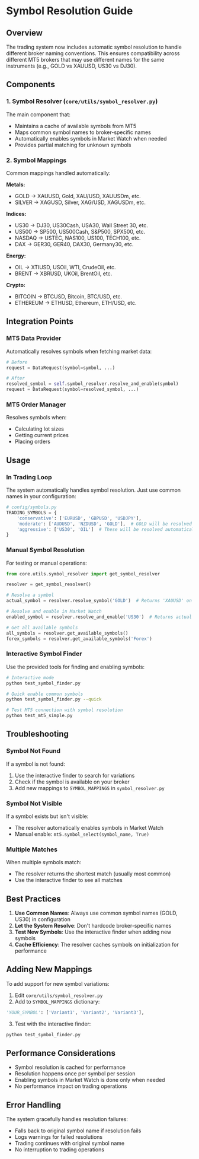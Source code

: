 # Symbol Resolution Guide

## Overview

The trading system now includes automatic symbol resolution to handle different broker naming conventions. This ensures compatibility across different MT5 brokers that may use different names for the same instruments (e.g., GOLD vs XAUUSD, US30 vs DJ30).

## Components

### 1. Symbol Resolver (`core/utils/symbol_resolver.py`)

The main component that:
- Maintains a cache of available symbols from MT5
- Maps common symbol names to broker-specific names
- Automatically enables symbols in Market Watch when needed
- Provides partial matching for unknown symbols

### 2. Symbol Mappings

Common mappings handled automatically:

**Metals:**
- GOLD → XAUUSD, Gold, XAU/USD, XAUUSDm, etc.
- SILVER → XAGUSD, Silver, XAG/USD, XAGUSDm, etc.

**Indices:**
- US30 → DJ30, US30Cash, USA30, Wall Street 30, etc.
- US500 → SP500, US500Cash, S&P500, SPX500, etc.
- NASDAQ → USTEC, NAS100, US100, TECH100, etc.
- DAX → GER30, GER40, DAX30, Germany30, etc.

**Energy:**
- OIL → XTIUSD, USOil, WTI, CrudeOil, etc.
- BRENT → XBRUSD, UKOil, BrentOil, etc.

**Crypto:**
- BITCOIN → BTCUSD, Bitcoin, BTC/USD, etc.
- ETHEREUM → ETHUSD, Ethereum, ETH/USD, etc.

## Integration Points

### MT5 Data Provider
Automatically resolves symbols when fetching market data:
```python
# Before
request = DataRequest(symbol=symbol, ...)

# After
resolved_symbol = self.symbol_resolver.resolve_and_enable(symbol)
request = DataRequest(symbol=resolved_symbol, ...)
```

### MT5 Order Manager
Resolves symbols when:
- Calculating lot sizes
- Getting current prices
- Placing orders

## Usage

### In Trading Loop

The system automatically handles symbol resolution. Just use common names in your configuration:

```python
# config/symbols.py
TRADING_SYMBOLS = {
    'conservative': ['EURUSD', 'GBPUSD', 'USDJPY'],
    'moderate': ['AUDUSD', 'NZDUSD', 'GOLD'],  # GOLD will be resolved to broker's name
    'aggressive': ['US30', 'OIL']  # These will be resolved automatically
}
```

### Manual Symbol Resolution

For testing or manual operations:

```python
from core.utils.symbol_resolver import get_symbol_resolver

resolver = get_symbol_resolver()

# Resolve a symbol
actual_symbol = resolver.resolve_symbol('GOLD')  # Returns 'XAUUSD' on most brokers

# Resolve and enable in Market Watch
enabled_symbol = resolver.resolve_and_enable('US30')  # Returns actual name and enables it

# Get all available symbols
all_symbols = resolver.get_available_symbols()
forex_symbols = resolver.get_available_symbols('Forex')
```

### Interactive Symbol Finder

Use the provided tools for finding and enabling symbols:

```bash
# Interactive mode
python test_symbol_finder.py

# Quick enable common symbols
python test_symbol_finder.py --quick

# Test MT5 connection with symbol resolution
python test_mt5_simple.py
```

## Troubleshooting

### Symbol Not Found

If a symbol is not found:
1. Use the interactive finder to search for variations
2. Check if the symbol is available on your broker
3. Add new mappings to `SYMBOL_MAPPINGS` in `symbol_resolver.py`

### Symbol Not Visible

If a symbol exists but isn't visible:
- The resolver automatically enables symbols in Market Watch
- Manual enable: `mt5.symbol_select(symbol_name, True)`

### Multiple Matches

When multiple symbols match:
- The resolver returns the shortest match (usually most common)
- Use the interactive finder to see all matches

## Best Practices

1. **Use Common Names**: Always use common symbol names (GOLD, US30) in configuration
2. **Let the System Resolve**: Don't hardcode broker-specific names
3. **Test New Symbols**: Use the interactive finder when adding new symbols
4. **Cache Efficiency**: The resolver caches symbols on initialization for performance

## Adding New Mappings

To add support for new symbol variations:

1. Edit `core/utils/symbol_resolver.py`
2. Add to `SYMBOL_MAPPINGS` dictionary:
```python
'YOUR_SYMBOL': ['Variant1', 'Variant2', 'Variant3'],
```

3. Test with the interactive finder:
```bash
python test_symbol_finder.py
```

## Performance Considerations

- Symbol resolution is cached for performance
- Resolution happens once per symbol per session
- Enabling symbols in Market Watch is done only when needed
- No performance impact on trading operations

## Error Handling

The system gracefully handles resolution failures:
- Falls back to original symbol name if resolution fails
- Logs warnings for failed resolutions
- Trading continues with original symbol name
- No interruption to trading operations